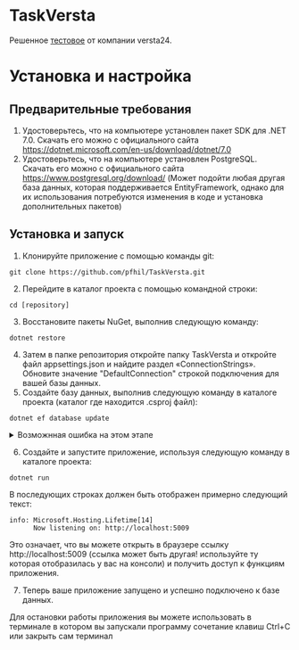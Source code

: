 # TaskVersta

Решенное [тестовое](https://versta24.ru/hr/testfordevjun) от компании versta24.

# Установка и настройка

## Предварительные требования

1. Удостоверьтесь, что на компьютере установлен пакет SDK для .NET 7.0. Скачать его можно с официального сайта https://dotnet.microsoft.com/en-us/download/dotnet/7.0
2. Удостоверьтесь, что на компьютере установлен PostgreSQL. Скачать его можно с официального сайта https://www.postgresql.org/download/ (Может подойти любая другая база данных, которая поддерживается EntityFramework, однако для их использования потребуются изменения в коде и установка дополнительных пакетов)

## Установка и запуск

1. Клонируйте приложение с помощью команды git:
```
git clone https://github.com/pfhil/TaskVersta.git
```
2. Перейдите в каталог проекта с помощью командной строки:
```
cd [repository]
```
3. Восстановите пакеты NuGet, выполнив следующую команду:
```
dotnet restore
```
4. Затем в папке репозитория откройте папку TaskVersta и откройте файл appsettings.json и найдите раздел «ConnectionStrings». Обновите значение "DefaultConnection" строкой подключения для вашей базы данных.
5. Создайте базу данных, выполнив следующую команду в каталоге проекта (каталог где находится .csproj файл):
```
dotnet ef database update
```
<details>
  <summary>Возможнная ошибка на этом этапе</summary>
  
  После выполнения команды dotnet ef database update вы можете столкнуться со следующей ошибкой:
  
  ```
  Не удалось выполнить, так как не найдены указанная команда или указанный файл.
Возможные причины:
  * вы неправильно набрали встроенную команду dotnet;
  * вы планировали выполнить программу .NET, однако dotnet-ef не существует;
  * вы хотели запустить глобальное средство, но по указанному в PATH пути не удалось найти исполняемый файл с префиксом dotnet, имеющий такое имя.
  ```
  Для ее решения потребуется выполнить следующую команду:
  ```
  dotnet tool install --global dotnet-ef
  ```
  Затем повторите команду:
  ```
  dotnet ef database update
  ```
</details>

6. Создайте и запустите приложение, используя следующую команду в каталоге проекта:
```
dotnet run
```
В последующих строках должен быть отображен примерно следующий текст:
```
info: Microsoft.Hosting.Lifetime[14]
      Now listening on: http://localhost:5009
```
Это означает, что вы можете открыть в браузере ссылку http://localhost:5009 (ссылка может быть другая! используйте ту которая отобразилась у вас на консоли) и получить доступ к функциям приложения.

7. Теперь ваше приложение запущено и успешно подключено к базе данных.

Для остановки работы приложения вы можете использовать в терминале в котором вы запускали программу сочетание клавиш Ctrl+C или закрыть сам терминал
